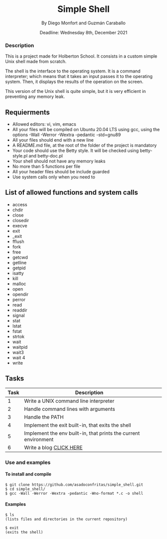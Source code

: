 <h1 align="center">Simple Shell</h1>
</div>

<p align="center">
By Diego Monfort and Guzmán Caraballo
</p>
<p align="center">
Deadline: Wednesday 8th, December 2021
</p>

### Description
This is a project made for Holberton School. It consists in a custom simple Unix shell made from scratch.  
  
The shell is the interface to the operating system. It is a command interpreter; which means that it takes an input passes it to the operating system. 
Then, it displays the results of the operation on the screen.  
  
This version of the Unix shell is quite simple, but it is very efficient in preventing any memory leak.

## Requierments

- Allowed editors: vi, vim, emacs
- All your files will be compiled on Ubuntu 20.04 LTS using gcc, using the options -Wall -Werror -Wextra -pedantic -std=gnu89
- All your files should end with a new line
- A README.md file, at the root of the folder of the project is mandatory
- Your code should use the Betty style. It will be checked using betty-style.pl and betty-doc.pl
- Your shell should not have any memory leaks
- No more than 5 functions per file
- All your header files should be include guarded
- Use system calls only when you need to

## List of allowed functions and system calls

- access
- chdir
- close
- closedir
- execve
- exit
- _exit
- fflush
- fork
- free
- getcwd
- getline
- getpid
- isatty
- kill
- malloc
- open
- opendir
- perror
- read
- readdir
- signal
- stat
- lstat
- fstat
- strtok
- wait
- waitpid
- wait3
- wait 4
- write

## Tasks

| Task | Description |   |
| --- | --- | --- |
| 1 | Write a UNIX command line interpreter |
| 2 | Handle command lines with arguments |
| 3 | Handle the PATH |
| 4 | Implement the exit built-in, that exits the shell |
| 5 | Implement the env built-in, that prints the current environment |
| 6 | Write a blog [CLICK HERE](https://www.linkedin.com/pulse/what-happens-when-we-type-ls-l-c-shell-diego-monfort/?trackingId=INZ9Kw1pQEauSncT%2BMBxtQ%3D%3D)





### Use and examples
#### To install and compile
~~~~
$ git clone https://github.com/asadoconfritas/simple_shell.git
$ cd simple_shell/
$ gcc -Wall -Werror -Wextra -pedantic -Wno-format *.c -o shell
~~~~

#### Examples
~~~~
$ ls
(lists files and directories in the current repository)
~~~~

~~~~
$ exit
(exits the shell)
~~~~
